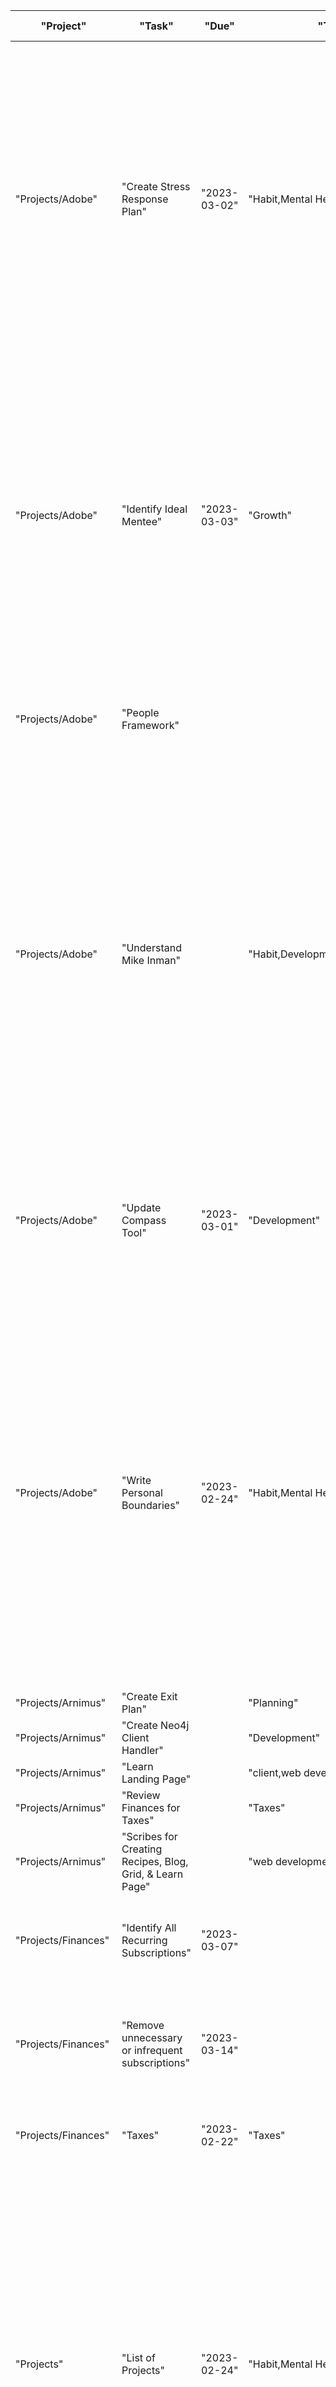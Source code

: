| "Project"                      | "Task"                                                   | "Due"        | "Tags"                              | "Complete" | "Action"                                                                                                                                                                                                                                                                                        | "Importance"                                                                                                                                                                                                                                                                                                                                                           | "due"        | "Client"            | "published" | "Description"                                                                                                              | "Contact" | "Systems"                   | "Due-Date"   | "Tools"           | 
|--------------------------------|----------------------------------------------------------|--------------|-------------------------------------|------------|-------------------------------------------------------------------------------------------------------------------------------------------------------------------------------------------------------------------------------------------------------------------------------------------------|------------------------------------------------------------------------------------------------------------------------------------------------------------------------------------------------------------------------------------------------------------------------------------------------------------------------------------------------------------------------|--------------|---------------------|-------------|----------------------------------------------------------------------------------------------------------------------------|-----------|-----------------------------|--------------|-------------------| 
| "Projects/Adobe"               | "Create Stress Response Plan"                            | "2023-03-02" | "Habit,Mental Health"               | false      | "Create a plan for both proactive and reactive responses to stressors and challenging meetings (e.g. block next 15-30 mins after meetings to workout, schedule regular meditation, identify 1-3 positive aspects of the meeting)"                                                               | "Planning for a number of eventualities will help alleviate the buildup of stress and allow for postive and thoughtful engagement. Attempting to identify positive aspects of every meeting will help to build a more overall positive attitude and approach with colleagues and situations."                                                                          |              |                     |             |                                                                                                                            |           |                             |              |                   | 
| "Projects/Adobe"               | "Identify Ideal Mentee"                                  | "2023-03-03" | "Growth"                            | false      | "Whether for literal or as a thought-exercise, identify the type of mentee or team member you'd like to coach and mentor."                                                                                                                                                                      | "Val has mentioned participting in some of the Adobe mentoring programs as a way to help demonstrate people growth. Understanding the ideal candidates for such an effort will facilitate career growth discussions and help others identify how to best support my success as a people manager."                                                                      |              |                     |             |                                                                                                                            |           |                             |              |                   | 
| "Projects/Adobe"               | "People Framework"                                       |              |                                     |            | "Develop framework to categorize indivuals (instead of ally/enemy)"                                                                                                                                                                                                                             |                                                                                                                                                                                                                                                                                                                                                                        |              |                     |             |                                                                                                                            |           |                             |              |                   | 
| "Projects/Adobe"               | "Understand Mike Inman"                                  |              | "Habit,Development"                 |            | "Learn about Mike"                                                                                                                                                                                                                                                                              | "The only understanding I have of Mike is based on perspectives from individuals that have historically found others problematic. There's evidence that he's likely effective in his own right, while little evidence to support the case otherwise. In either case, understanding Mike will help me know how to be as effective as possible with direct interctions." |              |                     |             |                                                                                                                            |           |                             |              |                   | 
| "Projects/Adobe"               | "Update Compass Tool"                                    | "2023-03-01" | "Development"                       | true       | "After review with Micah, agreed to make updates to Compass tool upon return. See note for further details."                                                                                                                                                                                    | "Supports Micah in providing a valueable utility for CSMs for Summit, strengthening professional relationship"                                                                                                                                                                                                                                                         |              |                     |             |                                                                                                                            |           |                             |              |                   | 
| "Projects/Adobe"               | "Write Personal Boundaries"                              | "2023-02-24" | "Habit,Mental Health"               | false      | "Create a list of personal boundaries and the conditions in which they can be bypassed (e.g. same-day meetings if discussed via Slack previously / weekend work when prior commitment made by me was not met) along with responses when violated (weekend work = PTO within following 2 weeks)" | "Clearly identifying and outlining personal boundaries along with bypass conditions and responses will create a systemic way of approaching difficult or otherwise frustrating asks in a manner that is consistent and limits the amount of mental effort required."                                                                                                   |              |                     |             |                                                                                                                            |           |                             |              |                   | 
| "Projects/Arnimus"             | "Create Exit Plan"                                       |              | "Planning"                          | false      |                                                                                                                                                                                                                                                                                                 |                                                                                                                                                                                                                                                                                                                                                                        | "2023-02-24" | "Fantasy Carage"    |             |                                                                                                                            |           |                             |              |                   | 
| "Projects/Arnimus"             | "Create Neo4j Client Handler"                            |              | "Development"                       | false      |                                                                                                                                                                                                                                                                                                 |                                                                                                                                                                                                                                                                                                                                                                        | "2023-03-03" | "Fantasy Carage"    |             |                                                                                                                            |           |                             |              |                   | 
| "Projects/Arnimus"             | "Learn Landing Page"                                     |              | "client,web development"            | false      |                                                                                                                                                                                                                                                                                                 |                                                                                                                                                                                                                                                                                                                                                                        | "2023-03-15" | "Inclusive Cuisine" | false       |                                                                                                                            |           |                             |              |                   | 
| "Projects/Arnimus"             | "Review Finances for Taxes"                              |              | "Taxes"                             | false      |                                                                                                                                                                                                                                                                                                 |                                                                                                                                                                                                                                                                                                                                                                        | "2023-02-24" | "N/A"               |             |                                                                                                                            |           |                             |              |                   | 
| "Projects/Arnimus"             | "Scribes for Creating Recipes, Blog, Grid, & Learn Page" |              | "web development"                   | false      |                                                                                                                                                                                                                                                                                                 |                                                                                                                                                                                                                                                                                                                                                                        | "2023-02-23" | "Inclusive Cuisine" |             |                                                                                                                            |           |                             |              |                   | 
| "Projects/Finances"            | "Identify All Recurring Subscriptions"                   | "2023-03-07" |                                     | false      |                                                                                                                                                                                                                                                                                                 |                                                                                                                                                                                                                                                                                                                                                                        |              |                     |             | "Collect and review all recurring subscriptions, utilize apps were possible"                                               |           |                             |              |                   | 
| "Projects/Finances"            | "Remove unnecessary or infrequent subscriptions"         | "2023-03-14" |                                     | false      |                                                                                                                                                                                                                                                                                                 |                                                                                                                                                                                                                                                                                                                                                                        |              |                     |             | "Remove all subscriptions that have not been used within last 6 months OR 1 year for annual subscriptions"                 |           |                             |              |                   | 
| "Projects/Finances"            | "Taxes"                                                  | "2023-02-22" | "Taxes"                             | false      |                                                                                                                                                                                                                                                                                                 |                                                                                                                                                                                                                                                                                                                                                                        |              |                     |             | "Collect and send all tax documents to Jofi for 2023 tax season"                                                           |           |                             |              |                   | 
| "Projects"                     | "List of Projects"                                       | "2023-02-24" | "Habit,Mental Health"               | false      | "Create a list of personal boundaries and the conditions in which they can be bypassed (e.g. same-day meetings if discussed via Slack previously / weekend work when prior commitment made by me was not met) along with responses when violated (weekend work = PTO within following 2 weeks)" | "Clearly identifying and outlining personal boundaries along with bypass conditions and responses will create a systemic way of approaching difficult or otherwise frustrating asks in a manner that is consistent and limits the amount of mental effort required."                                                                                                   |              |                     |             |                                                                                                                            |           |                             |              |                   | 
| "Projects/Rebuilding Together" | "Connect with Salesforce API"                            | "2023-02-24" | "Development,Reporting,Integration" | false      |                                                                                                                                                                                                                                                                                                 |                                                                                                                                                                                                                                                                                                                                                                        |              |                     |             |                                                                                                                            | "None"    | "Salesforce,Custom,Postman" |              |                   | 
| "Projects/Rebuilding Together" | "Create Operational Reports"                             | "2023-02-24" | "Configuration,Reporting"           | false      |                                                                                                                                                                                                                                                                                                 |                                                                                                                                                                                                                                                                                                                                                                        |              |                     |             |                                                                                                                            | "Patti"   | "Salesforce"                |              |                   | 
| "Projects/Rebuilding Together" | "Update AMI Automation"                                  | "2023-02-18" | "Development"                       | false      |                                                                                                                                                                                                                                                                                                 |                                                                                                                                                                                                                                                                                                                                                                        |              |                     |             |                                                                                                                            | "Miranda" | "Salesforce"                |              |                   | 
| "Projects/Rebuilding Together" | "Volunteer Sign-Up Form"                                 | "2023-03-10" | "Configuration,Development"         | false      |                                                                                                                                                                                                                                                                                                 |                                                                                                                                                                                                                                                                                                                                                                        |              |                     |             |                                                                                                                            | "Don"     | "Salesforce"                |              |                   | 
| "Projects/Weight Loss"         | "Identify Primary Method"                                |              |                                     | true       |                                                                                                                                                                                                                                                                                                 |                                                                                                                                                                                                                                                                                                                                                                        |              |                     |             | "Choose which system (calorie counting, fasting, extreme exercise) that will be used as the primary weight-loss mechanism" |           |                             | "2023-02-22" | "Apps, Check-Ins" | 
| "Projects/Weight Loss"         | "Outline Workout Plan"                                   |              |                                     | false      |                                                                                                                                                                                                                                                                                                 |                                                                                                                                                                                                                                                                                                                                                                        |              |                     |             | "Determine workout routine that is sustainable that will be incorporated into overall plan"                                |           |                             | "2023-03-07" |                   | 
| "Projects/Weight Loss"         | "Setup Reminder System"                                  |              | "Habit"                             | true       |                                                                                                                                                                                                                                                                                                 |                                                                                                                                                                                                                                                                                                                                                                        |              |                     |             | "Setup reminders around home to do certain exercises upon an event (e.g. 5 push-ups when entering house)"                  |           |                             | "2023-02-24" | "Sticky Notes"    | 
| "Projects/Weight Loss"         | "Setup Tracking System"                                  |              |                                     | true       |                                                                                                                                                                                                                                                                                                 |                                                                                                                                                                                                                                                                                                                                                                        |              |                     |             | "Determine ideal weight and setup tracking system (ideally with reporting capability)"                                     |           |                             | "2023-02-18" | "Apps"            | 
